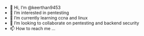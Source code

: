- 👋 Hi, I’m @keerthan9453
- 👀 I’m interested in pentesting 
- 🌱 I’m currently learning ccna and linux 
- 💞️ I’m looking to collaborate on pentesting and backend security 
- 📫 How to reach me ...

<!---
keerthan9453/keerthan9453 is a ✨ special ✨ repository because its `README.md` (this file) appears on your GitHub profile.
You can click the Preview link to take a look at your changes.
--->
